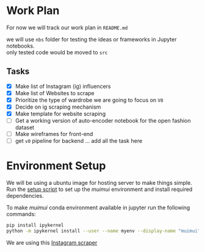 # Work Plan
For now we will track our work plan in `README.md`

we will use `nbs` folder for testing the ideas or frameworks in Jupyter notebooks.  
only tested code would be moved to `src`

## Tasks
- [x] Make list of Instagram (ig) influencers 
- [x] Make list of Websites to scrape
- [x] Prioritize the type of wardrobe we are going to focus on `V0`
- [x] Decide on ig scraping mechanism
- [x] Make template for website scraping
- [ ] Get a working version of auto-encoder notebook for the open fashion dataset
- [ ] Make wireframes for front-end
- [ ] get `v0` pipeline for backend
... add all the task here

# Environment Setup
We will be using a ubuntu image for hosting server to make things simple.
Run the [setup script](setup.sh) to set up the *muimui* environment and install required dependencies.

To make *muimui* conda environment available in jupyter run the following commands:
```bash
pip install ipykernel
python -m ipykernel install --user --name myenv --display-name "muimui"
```

We are using this [Instagram scraper](https://github.com/rarcega/instagram-scraper)
